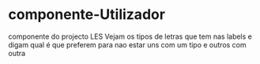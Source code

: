 # componente-Utilizador
componente do projecto LES
Vejam os tipos de letras que tem nas labels e digam qual é que preferem para nao estar uns com um tipo e outros com outra
